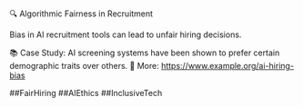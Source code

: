 🔍 Algorithmic Fairness in Recruitment

Bias in AI recruitment tools can lead to unfair hiring decisions.

📚 Case Study: AI screening systems have been shown to prefer certain demographic traits over others.
🔗 More: https://www.example.org/ai-hiring-bias

##FairHiring ##AIEthics ##InclusiveTech